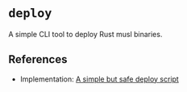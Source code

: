 # `deploy`

A simple CLI tool to deploy Rust musl binaries.

## References

- Implementation: [A simple but safe deploy script](https://blog.wesleyac.com/posts/simple-deploy-script)
